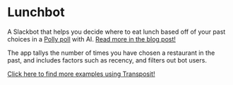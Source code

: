 # Lunchbot

A Slackbot that helps you decide where to eat lunch based off of your past choices in a [Polly poll](https://www.polly.ai/slack-poll) with AI. [Read more in the blog post!](https://www.transposit.com/blog/2019.08.19-lunchbot/)

The app tallys the number of times you have chosen a restaurant in the past, and includes factors such as recency, and filters out bot users.

[Click here to find more examples using Transposit!](https://www.transposit.com/apps/)
